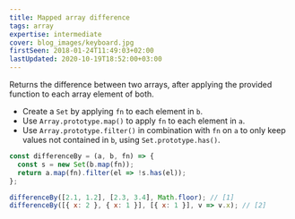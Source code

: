 ```yaml
---
title: Mapped array difference
tags: array
expertise: intermediate
cover: blog_images/keyboard.jpg
firstSeen: 2018-01-24T11:49:03+02:00
lastUpdated: 2020-10-19T18:52:00+03:00
---
```


Returns the difference between two arrays, after applying the provided function to each array element of both.

- Create a `Set` by applying `fn` to each element in `b`.
- Use `Array.prototype.map()` to apply `fn` to each element in `a`.
- Use `Array.prototype.filter()` in combination with `fn` on `a` to only keep values not contained in `b`, using `Set.prototype.has()`.

```js
const differenceBy = (a, b, fn) => {
  const s = new Set(b.map(fn));
  return a.map(fn).filter(el => !s.has(el));
};
```

```js
differenceBy([2.1, 1.2], [2.3, 3.4], Math.floor); // [1]
differenceBy([{ x: 2 }, { x: 1 }], [{ x: 1 }], v => v.x); // [2]
```
